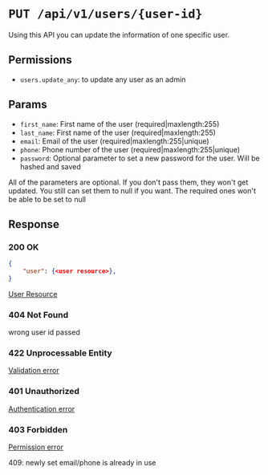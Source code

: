 # `PUT /api/v1/users/{user-id}`
Using this API you can update the information of one specific user.


## Permissions
- `users.update_any`: to update any user as an admin

## Params

- `first_name`: First name of the user (required|maxlength:255)
- `last_name`: First name of the user (required|maxlength:255)
- `email`: Email of the user (required|maxlength:255|unique)
- `phone`: Phone number of the user (required|maxlength:255|unique)
- `password`: Optional parameter to set a new password for the user. Will be hashed and saved

All of the parameters are optional. If you don't pass them, they won't get updated.
You still can set them to null if you want. The required ones won't be able to be set to null

## Response

### 200 OK

```json
{
    "user": {<user resource>},
}
```

[User Resource](../resources/user.md)

### 404 Not Found
 wrong user id passed

### 422 Unprocessable Entity
[Validation error](../validation-errors.md)

### 401 Unauthorized
[Authentication error](../authentication-errors.md)

### 403 Forbidden
[Permission error](../permission-errors.md)

409: newly set email/phone is already in use
